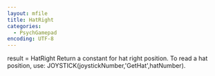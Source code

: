 ```yaml
---
layout: mfile
title: HatRight
categories:
  - PsychGamepad
encoding: UTF-8
---
```


result = HatRight
Return a constant for hat right position.  To read a hat position, use:
JOYSTICK(joystickNumber,'GetHat',hatNumber).